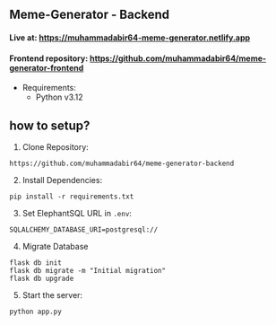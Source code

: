 ## Meme-Generator - Backend

#### Live at: https://muhammadabir64-meme-generator.netlify.app
#### Frontend repository: https://github.com/muhammadabir64/meme-generator-frontend

* Requirements:
  - Python v3.12

## how to setup?
1. Clone Repository:
```
https://github.com/muhammadabir64/meme-generator-backend
```
2. Install Dependencies:
```
pip install -r requirements.txt
```
3. Set ElephantSQL URL in `.env`:
```
SQLALCHEMY_DATABASE_URI=postgresql://
```
4. Migrate Database
```
flask db init
flask db migrate -m "Initial migration"
flask db upgrade
```
5. Start the server:
```
python app.py
```